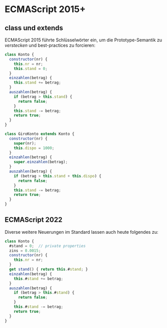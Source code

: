 # ECMAScript 2015+

## class und extends

ECMAScript 2015 führte Schlüsselwörter ein, um die Prototype-Semantik zu *verstecken* und
best-practices zu forcieren:

```js
class Konto {
  constructor(nr) {
    this.nr = nr;
    this.stand = 0;
  }
  einzahlen(betrag) {
    this.stand += betrag;
  }
  auszahlen(betrag) {
    if (betrag > this.stand) {
      return false;
    }
    this.stand -= betrag;
    return true;
  }
}

class GiroKonto extends Konto {
  constructor(nr) {
    super(nr);
    this.dispo = 1000;
  }
  einzahlen(betrag) {
    super.einzahlen(betrag);
  }
  auszahlen(betrag) {
    if (betrag > this.stand + this.dispo) {
      return false;
    }
    this.stand -= betrag;
    return true;
  }
}
```

## ECMAScript 2022

Diverse weitere Neuerungen im Standard lassen auch heute folgendes zu:

```js
class Konto {
  #stand = 0;  // private properties
  zins = 0.0015;
  constructor(nr) {
    this.nr = nr;
  }
  get stand() { return this.#stand; }
  einzahlen(betrag) {
    this.#stand += betrag;
  }
  auszahlen(betrag) {
    if (betrag > this.#stand) {
      return false;
    }
    this.#stand -= betrag;
    return true;
  }
}
```
